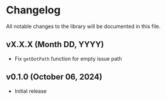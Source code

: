 # Changelog

All notable changes to the library will be documented in this file.

## vX.X.X (Month DD, YYYY)

- Fix `getDotPath` function for empty issue path

## v0.1.0 (October 06, 2024)

- Initial release
